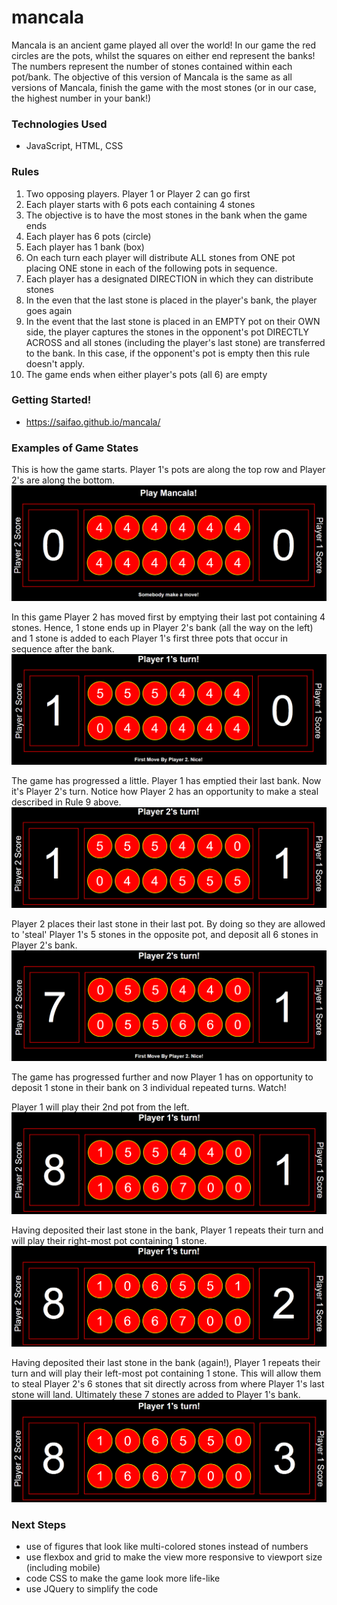 # mancala

Mancala is an ancient game played all over the world! In our game the red circles are the pots, whilst the squares on either end represent the banks! The numbers represent the number of stones contained within each pot/bank. The objective of this version of Mancala is the same as all versions of Mancala, finish the game with the most stones (or in our case, the highest number in your bank!)

### Technologies Used
- JavaScript, HTML, CSS

### Rules
1. Two opposing players. Player 1 or Player 2 can go first
2. Each player starts with 6 pots each containing 4 stones
3. The objective is to have the most stones in the bank when the game ends
4. Each player has 6 pots (circle)
5. Each player has 1 bank (box)
6. On each turn each player will distribute ALL stones from ONE pot placing ONE stone in each of the following pots in sequence.
7. Each player has a designated DIRECTION in which they can distribute stones
8. In the even that the last stone is placed in the player's bank, the player goes again
9. In the event that the last stone is placed in an EMPTY pot on their OWN side, the player captures the stones in the opponent's pot DIRECTLY ACROSS and all stones (including the player's last stone) are transferred to the bank. In this case, if the opponent's pot is empty then this rule doesn't apply.
10. The game ends when either player's pots (all 6) are empty

### Getting Started!
- https://saifao.github.io/mancala/

### Examples of Game States

This is how the game starts. Player 1's pots are along the top row and Player 2's are along the bottom.
![start](images/start.png)

In this game Player 2 has moved first by emptying their last pot containing 4 stones. Hence, 1 stone ends up in Player 2's bank (all the way on the left) and 1 stone is added to each Player 1's first three pots that occur in sequence after the bank. 
![Player 2 moves first](images/p2_move_first.png)

The game has progressed a little. Player 1 has emptied their last bank. Now it's Player 2's turn. Notice how Player 2 has an opportunity to make a steal described in Rule 9 above.
![Player 2 about to steal 5 stones from Player 1](images/p2_steal_1.png)

Player 2 places their last stone in their last pot. By doing so they are allowed to 'steal' Player 1's 5 stones in the opposite pot, and deposit all 6 stones in Player 2's bank.
![Player 2 deposits 5 stones from Player 1 and their own stone into Player 2's bank](images/p2_steal_2.png)

The game has progressed further and now Player 1 has on opportunity to deposit 1 stone in their bank on 3 individual repeated turns. Watch!

Player 1 will play their 2nd pot from the left.
![Player 1 plays 5 stones](images/p1_repeat_1.png)

Having deposited their last stone in the bank, Player 1 repeats their turn and will play their right-most pot containing 1 stone.
![Player 1 plays 5 stones](images/p1_repeat_2.png)

Having deposited their last stone in the bank (again!), Player 1 repeats their turn and will play their left-most pot containing 1 stone. This will allow them to steal Player 2's 6 stones that sit directly across from where Player 1's last stone will land. Ultimately these 7 stones are added to Player 1's bank.
![Player 1 plays 5 stones](images/p1_repeat_3.png)

### Next Steps
- use of figures that look like multi-colored stones instead of numbers
- use flexbox and grid to make the view more responsive to viewport size (including mobile)
- code CSS to make the game look more life-like
- use JQuery to simplify the code
